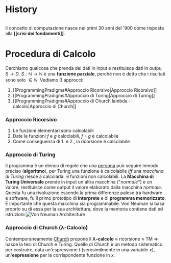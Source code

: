 # History
```toc
```
Il concetto di computazione nasce nei primi 30 anni del '900 come risposta alla **[[crisi dei fondamenti]]**.
# Procedura di Calcolo
Cerchiamo qualcosa che prenda dei dati in input e restituisce dati in outpu $S\rightarrow D$. $S:\mathbb{N}\rightarrow \mathbb{N}$ è una **funzione parziale**, perché non è detto che i risultati sono solo $\in \mathbb{N}$. Vediamo 3 approcci:
1. [[ProgrammingPradigms#Approccio Ricorsivo|Approccio Ricorsivo]]
2. [[ProgrammingPradigms#Approccio di Turing|Approccio di Turing]]
3. [[ProgrammingPradigms#Approccio di Church lambda -calcolo|Approccio di Church]]
### Approccio Ricorsivo
1. Le funzioni elementari sono calcolabili
2. Date le funzioni $f$ e $g$ caloclabili, $f\circ g$ è calcolabile
3. Come conseguenza di 1. e 2., la ricorsione è calcolabile
### Approccio di Turing
Il programma è un elenco di regole che una <u>persona</u> può seguire inmodo preciso (**algoritmo**), per Turing una funzione è calcolabile $iff$ una *macchina di Turing* riesce a calcolarla. $\exists$ funzioni non calcolabili.
La **Macchina di Turing Universale** prende in input un'altra macchina ("*normale*") e un valore, restituisce come output il valore elaborato dalla macchina *normale*. Questa fu una rivoluzione essendo la prima differenze palese tra hardware e software, fu il primo prototipo di **interprete** e di **programma memorizzato**. È importante che questa macchina sia programmabile.
Von Neuman si basa proprio su di essa per la sua architettura, dove la memoria contiene dati ed istruzioni
![Von Neuman Architecture](assets/PdP/VonNeumanArch.png)
### Approccio di Church (λ-Calcolo)
Contemporaneamente [Church](https://it.wikipedia.org/wiki/Alonzo_Church) propone il **$\lambda$-calcolo** $\approx$ ricorsione $\approx$ TM $\Rightarrow$ nasce la tesi di Church e Turing. Quello di Church è un metodo sistematico per costruire, data un'espressione $t$ (verosimilmente in una variabile $x$), un'**espressione** per la corrispondente funzione in $x$.